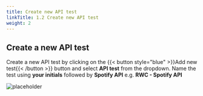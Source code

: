 ```yaml
---
title: Create new API test
linkTitle: 1.2 Create new API test
weight: 2
---
```


## Create a new API test

Create a new API test by clicking on the {{< button style="blue" >}}Add new test{{< /button >}} button and select **API test** from the dropdown. Name the test using **your initials** followed by **Spotify API** e.g. **RWC - Spotify API**

![placeholder](../../img/new-api-check.png)
